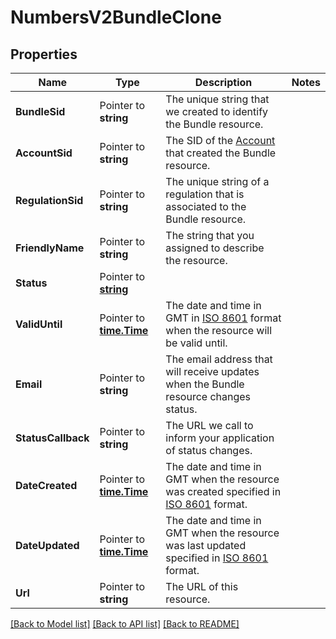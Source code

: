 # NumbersV2BundleClone

## Properties

Name | Type | Description | Notes
------------ | ------------- | ------------- | -------------
**BundleSid** | Pointer to **string** | The unique string that we created to identify the Bundle resource. |
**AccountSid** | Pointer to **string** | The SID of the [Account](https://www.twilio.com/docs/iam/api/account) that created the Bundle resource. |
**RegulationSid** | Pointer to **string** | The unique string of a regulation that is associated to the Bundle resource. |
**FriendlyName** | Pointer to **string** | The string that you assigned to describe the resource. |
**Status** | Pointer to [**string**](BundleCloneEnumStatus.md) |  |
**ValidUntil** | Pointer to [**time.Time**](time.Time.md) | The date and time in GMT in [ISO 8601](https://en.wikipedia.org/wiki/ISO_8601) format when the resource will be valid until. |
**Email** | Pointer to **string** | The email address that will receive updates when the Bundle resource changes status. |
**StatusCallback** | Pointer to **string** | The URL we call to inform your application of status changes. |
**DateCreated** | Pointer to [**time.Time**](time.Time.md) | The date and time in GMT when the resource was created specified in [ISO 8601](https://en.wikipedia.org/wiki/ISO_8601) format. |
**DateUpdated** | Pointer to [**time.Time**](time.Time.md) | The date and time in GMT when the resource was last updated specified in [ISO 8601](https://en.wikipedia.org/wiki/ISO_8601) format. |
**Url** | Pointer to **string** | The URL of this resource. |

[[Back to Model list]](../README.md#documentation-for-models) [[Back to API list]](../README.md#documentation-for-api-endpoints) [[Back to README]](../README.md)



